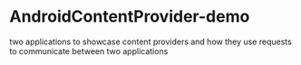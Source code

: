 # AndroidContentProvider-demo
 two applications to showcase content providers and how they use requests to communicate between two applications
